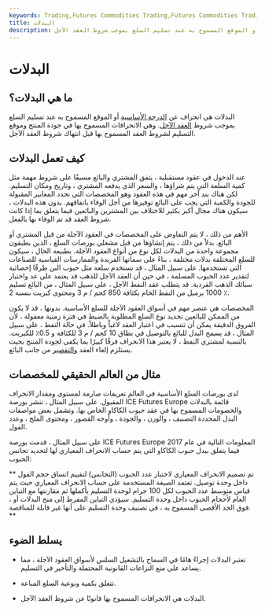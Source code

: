 ```yaml
---
keywords: Trading,Futures Commodities Trading,Futures Commodities Trading Strategy and Education,Futures and Commodities Trading,Strategy and Education
title: البدلات
description: البدلات هي انحرافات عن الدرجة الأساسية أو الموقع المسموح به عند تسليم السلع بموجب شروط العقد الآجل.
---
```


# البدلات
## ما هي البدلات؟

البدلات هي انحراف عن [الدرجة الأساسية](/basisgrade) أو الموقع المسموح به عند تسليم السلع بموجب شروط [العقد الآجل](/futurescontract). وهي الانحرافات المسموح بها في جودة المنتج وموقع التسليم لشروط العقد المسموح بها قبل انتهاك شروط العقد الآجل.

## كيف تعمل البدلات

عند الدخول في عقود مستقبلية ، يتفق المشتري والبائع مسبقًا على شروط مهمة مثل كمية السلعة التي يتم شراؤها ، والسعر الذي يدفعه المشتري ، وتاريخ ومكان التسليم. لكن هناك بند آخر مهم في هذه العقود وهو المخصصات التي تحدد المعايير المقبولة للجودة والكمية التي يجب على البائع توفيرها من أجل الوفاء باتفاقهم. بدون هذه البدلات ، سيكون هناك مجال أكبر بكثير للاختلاف بين المشترين والبائعين فيما يتعلق بما إذا كانت شروط العقد قد تم الوفاء بها بالفعل.

الأهم من ذلك ، لا يتم التفاوض على المخصصات في العقود الآجلة من قبل المشتري أو البائع. بدلاً من ذلك ، يتم إنشاؤها من قبل مشغلي بورصات السلع ، الذين يطبقون مجموعة واحدة من البدلات لكل نوع من أنواع العقود الآجلة. بطبيعة الحال ، سيكون للسلع المختلفة بدلات مختلفة ، بناءً على سماتها الفريدة والممارسات القياسية للصناعات التي تستخدمها. على سبيل المثال ، قد تستخدم سلعة مثل حبوب البن طرقًا إحصائية لتقدير عدد الحبوب المسلمة ، في حين أن العقد الآجل للذهب قد يعتمد على عد واختبار سبائك الذهب الفردية. قد يتطلب عقد النفط الآجل ، على سبيل المثال ، من البائع تسليم 1000 برميل من النفط الخام بكثافة 850 كجم / م 3 ومحتوى كبريت بنسبة 2 ٪.

المخصصات هي عنصر مهم في أسواق العقود الآجلة للسلع الأساسية. بدونها ، قد لا يكون من الممكن للبائعين تحديد نوع السلع المطلوبة بالضبط في فترة زمنية معقولة ، لأن الفروق الدقيقة يمكن أن تتسبب في اعتبار العقد لاغياً وباطلاً. في حالة النفط ، على سبيل المثال ، قد يسمح البدل للبائع بالتوصيل في نطاق 10 كجم / م 3 للكثافة و 0.5٪ للكبريت. بالنسبة لمشتري النفط ، لا يعتبر هذا الانحراف فرقًا كبيرًا بما يكفي لجودة المنتج بحيث يستلزم إلغاء العقد [والتقصير](/default2) من جانب البائع.

## مثال من العالم الحقيقي للمخصصات

لدى بورصات السلع الأساسية في العالم تعريفات صارمة لمستوى ومقدار الانحراف المقبول. على سبيل المثال ، تنشر بورصة ICE Futures Europe قائمة بالبدلات والخصومات المسموح بها في عقد حبوب الكاكاو الخاص بها. وتشمل بعض مواصفات البدل المحددة التصنيف ، والوزن ، والجودة ، وأوجه القصور ، ومحتوى الملح ، وعدد الفول.

على سبيل المثال ، قدمت بورصة ICE Futures Europe المعلومات التالية في عام 2017 فيما يتعلق ببدل حبوب الكاكاو التي يتم حساب الانحراف المعياري لها لتحديد تجانس الحبوب:

** تم تصميم الانحراف المعياري لاختبار عدد الحبوب (التجانس) لتقييم اتساق حجم الفول داخل وحدة توصيل. تعتمد الصيغة المستخدمة على حساب الانحراف المعياري حيث يتم قياس متوسط عدد الحبوب لكل 100 جرام لوحدة التسليم بأكملها ثم مقارنتها مع التباين العام لأحجام الحبوب داخل وحدة التسليم. سيؤدي التباين المفرط إلى منح البدلات أو ، فوق الحد الأقصى المسموح به ، في تصنيف وحدة التسليم على أنها غير قابلة للمناقصة. **

## يسلط الضوء

- تعتبر البدلات إجراءً هامًا في السماح بالتشغيل السلس لأسواق العقود الآجلة ، مما يساعد على منع النزاعات القانونية المحتملة والتأخير في التسليم.

- تتعلق بكمية ونوعية السلع المباعة.

- البدلات هي الانحرافات المسموح بها قانونًا عن شروط العقد الآجل.

